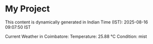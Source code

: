 # My Project

This content is dynamically generated in Indian Time (IST): 2025-08-16 09:07:50 IST


Current Weather in Coimbatore:
Temperature: 25.88 °C
Condition: mist
